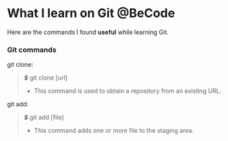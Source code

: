 # What I learn on Git @BeCode

Here are the commands I found **useful** while learning Git.  

### Git commands

git clone:  
> ***$*** git clone [url]
> - This command is used to obtain a repository from an existing URL.  
  
git add:  
> ***$*** git add [file]
> - This command adds one or more file to the staging area.

